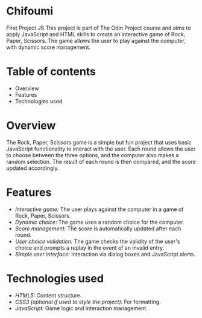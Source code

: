 # Chifoumi

First Project JS
This project is part of The Odin Project course and aims to apply JavaScript and HTML skills to create an interactive game of Rock, Paper, Scissors. The game allows the user to play against the computer, with dynamic score management.

# Table of contents

* Overview
* Features
* Technologies used

# Overview

The Rock, Paper, Scissors game is a simple but fun project that uses basic JavaScript functionality to interact with the user. Each round allows the user to choose between the three options, and the computer also makes a random selection. The result of each round is then compared, and the score updated accordingly.


# Features

* *Interactive game:* The user plays against the computer in a game of Rock, Paper, Scissors.
* *Dynamic choice:* The game uses a random choice for the computer.
* *Score management:* The score is automatically updated after each round.
* *User choice validation:* The game checks the validity of the user's choice and prompts a replay
  in the event of an invalid entry.
* *Simple user interface:* Interaction via dialog boxes and JavaScript alerts.

# Technologies used

* *HTML5:* Content structure.
* *CSS3 (optional if used to style the project):* For formatting.
* *JavaScript:* Game logic and interaction management.
